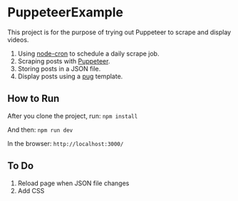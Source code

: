 # PuppeteerExample
This project is for the purpose of trying out Puppeteer to scrape and display videos.

1. Using [node-cron](https://github.com/node-cron/node-cron) to schedule a daily scrape job.
2. Scraping posts with [Puppeteer](https://github.com/puppeteer/puppeteer).
3. Storing posts in a JSON file.
4. Display posts using a [pug](https://github.com/pugjs/pug) template.


## How to Run
After you clone the project, run: `npm install`

And then: `npm run dev`

In the browser: `http://localhost:3000/`

## To Do
1. Reload page when JSON file changes
2. Add CSS
